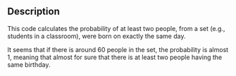## Description

This code calculates  the probability of at least two people, from a set (e.g., students in a classroom), were born on exactly the same day.

It seems that if there is around 60 people in the set, the probability is almost 1, meaning that almost for sure that there is at least two people having the same birthday.
